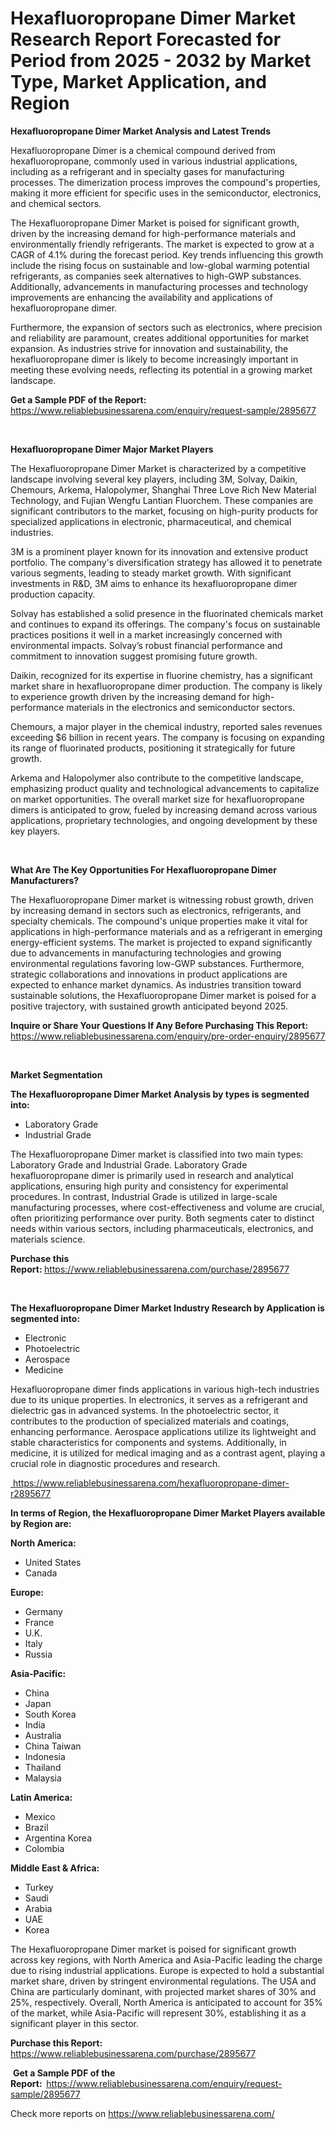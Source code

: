 <p><h1>Hexafluoropropane Dimer Market Research Report Forecasted for Period from 2025 -  2032 by Market Type, Market Application, and Region</h1></p><p><strong>Hexafluoropropane Dimer Market Analysis and Latest Trends</strong></p>
<p><p>Hexafluoropropane Dimer is a chemical compound derived from hexafluoropropane, commonly used in various industrial applications, including as a refrigerant and in specialty gases for manufacturing processes. The dimerization process improves the compound's properties, making it more efficient for specific uses in the semiconductor, electronics, and chemical sectors.</p><p>The Hexafluoropropane Dimer Market is poised for significant growth, driven by the increasing demand for high-performance materials and environmentally friendly refrigerants. The market is expected to grow at a CAGR of 4.1% during the forecast period. Key trends influencing this growth include the rising focus on sustainable and low-global warming potential refrigerants, as companies seek alternatives to high-GWP substances. Additionally, advancements in manufacturing processes and technology improvements are enhancing the availability and applications of hexafluoropropane dimer.</p><p>Furthermore, the expansion of sectors such as electronics, where precision and reliability are paramount, creates additional opportunities for market expansion. As industries strive for innovation and sustainability, the hexafluoropropane dimer is likely to become increasingly important in meeting these evolving needs, reflecting its potential in a growing market landscape.</p></p>
<p><strong>Get a Sample PDF of the Report:&nbsp;</strong> <a href="https://www.reliablebusinessarena.com/enquiry/request-sample/2895677?utm_campaign=2175&utm_medium=2&utm_source=Github&utm_content=ia&utm_term=15032025&utm_id=hexafluoropropane-dimer">https://www.reliablebusinessarena.com/enquiry/request-sample/2895677</a></p>
<p>&nbsp;</p>
<p><strong>Hexafluoropropane Dimer Major Market Players</strong></p>
<p><p>The Hexafluoropropane Dimer Market is characterized by a competitive landscape involving several key players, including 3M, Solvay, Daikin, Chemours, Arkema, Halopolymer, Shanghai Three Love Rich New Material Technology, and Fujian Wengfu Lantian Fluorchem. These companies are significant contributors to the market, focusing on high-purity products for specialized applications in electronic, pharmaceutical, and chemical industries.</p><p>3M is a prominent player known for its innovation and extensive product portfolio. The company's diversification strategy has allowed it to penetrate various segments, leading to steady market growth. With significant investments in R&D, 3M aims to enhance its hexafluoropropane dimer production capacity.</p><p>Solvay has established a solid presence in the fluorinated chemicals market and continues to expand its offerings. The company's focus on sustainable practices positions it well in a market increasingly concerned with environmental impacts. Solvay’s robust financial performance and commitment to innovation suggest promising future growth.</p><p>Daikin, recognized for its expertise in fluorine chemistry, has a significant market share in hexafluoropropane dimer production. The company is likely to experience growth driven by the increasing demand for high-performance materials in the electronics and semiconductor sectors.</p><p>Chemours, a major player in the chemical industry, reported sales revenues exceeding $6 billion in recent years. The company is focusing on expanding its range of fluorinated products, positioning it strategically for future growth.</p><p>Arkema and Halopolymer also contribute to the competitive landscape, emphasizing product quality and technological advancements to capitalize on market opportunities. The overall market size for hexafluoropropane dimers is anticipated to grow, fueled by increasing demand across various applications, proprietary technologies, and ongoing development by these key players.</p></p>
<p>&nbsp;</p>
<p><strong>What Are The Key Opportunities For Hexafluoropropane Dimer Manufacturers?</strong></p>
<p><p>The Hexafluoropropane Dimer market is witnessing robust growth, driven by increasing demand in sectors such as electronics, refrigerants, and specialty chemicals. The compound's unique properties make it vital for applications in high-performance materials and as a refrigerant in emerging energy-efficient systems. The market is projected to expand significantly due to advancements in manufacturing technologies and growing environmental regulations favoring low-GWP substances. Furthermore, strategic collaborations and innovations in product applications are expected to enhance market dynamics. As industries transition toward sustainable solutions, the Hexafluoropropane Dimer market is poised for a positive trajectory, with sustained growth anticipated beyond 2025.</p></p>
<p><strong>Inquire or Share Your Questions If Any Before Purchasing This Report:</strong> <a href="https://www.reliablebusinessarena.com/enquiry/pre-order-enquiry/2895677?utm_campaign=2175&utm_medium=2&utm_source=Github&utm_content=ia&utm_term=15032025&utm_id=hexafluoropropane-dimer">https://www.reliablebusinessarena.com/enquiry/pre-order-enquiry/2895677</a></p>
<p>&nbsp;</p>
<p><strong>Market Segmentation</strong></p>
<p><strong>The Hexafluoropropane Dimer Market Analysis by types is segmented into:</strong></p>
<p><ul><li>Laboratory Grade</li><li>Industrial Grade</li></ul></p>
<p><p>The Hexafluoropropane Dimer market is classified into two main types: Laboratory Grade and Industrial Grade. Laboratory Grade hexafluoropropane dimer is primarily used in research and analytical applications, ensuring high purity and consistency for experimental procedures. In contrast, Industrial Grade is utilized in large-scale manufacturing processes, where cost-effectiveness and volume are crucial, often prioritizing performance over purity. Both segments cater to distinct needs within various sectors, including pharmaceuticals, electronics, and materials science.</p></p>
<p><strong>Purchase this Report:&nbsp;</strong><a href="https://www.reliablebusinessarena.com/purchase/2895677?utm_campaign=2175&utm_medium=2&utm_source=Github&utm_content=ia&utm_term=15032025&utm_id=hexafluoropropane-dimer">https://www.reliablebusinessarena.com/purchase/2895677</a></p>
<p>&nbsp;</p>
<p><strong>The Hexafluoropropane Dimer Market Industry Research by Application is segmented into:</strong></p>
<p><ul><li>Electronic</li><li>Photoelectric</li><li>Aerospace</li><li>Medicine</li></ul></p>
<p><p>Hexafluoropropane dimer finds applications in various high-tech industries due to its unique properties. In electronics, it serves as a refrigerant and dielectric gas in advanced systems. In the photoelectric sector, it contributes to the production of specialized materials and coatings, enhancing performance. Aerospace applications utilize its lightweight and stable characteristics for components and systems. Additionally, in medicine, it is utilized for medical imaging and as a contrast agent, playing a crucial role in diagnostic procedures and research.</p></p>
<p><a href="https://www.reliablebusinessarena.com/hexafluoropropane-dimer-r2895677?utm_campaign=2175&utm_medium=2&utm_source=Github&utm_content=ia&utm_term=15032025&utm_id=hexafluoropropane-dimer">&nbsp;https://www.reliablebusinessarena.com/hexafluoropropane-dimer-r2895677</a></p>
<p><strong>In terms of Region, the Hexafluoropropane Dimer Market Players available by Region are:</strong></p>
<p>
    <p> <strong> North America: </strong>
        <ul>
            <li>United States</li>
            <li>Canada</li>
        </ul>
        </p> 
    <p> <strong> Europe: </strong>
        <ul>
            <li>Germany</li>
            <li>France</li>
            <li>U.K.</li>
            <li>Italy</li>
            <li>Russia</li>
        </ul>
        </p> 
    <p> <strong> Asia-Pacific: </strong>
        <ul>
            <li>China</li>
            <li>Japan</li>
            <li>South Korea</li>
            <li>India</li>
            <li>Australia</li>
            <li>China Taiwan</li>
            <li>Indonesia</li>
            <li>Thailand</li>
            <li>Malaysia</li>
        </ul>
        </p> 
    <p> <strong> Latin America: </strong>
        <ul>
            <li>Mexico</li>
            <li>Brazil</li>
            <li>Argentina Korea</li>
            <li>Colombia</li>
        </ul>
        </p> 
    <p> <strong> Middle East & Africa: </strong>
        <ul>
            <li>Turkey</li>
            <li>Saudi</li>
            <li>Arabia</li>
            <li>UAE</li>
            <li>Korea</li>
        </ul>
    </p>
    </p>
<p><p>The Hexafluoropropane Dimer market is poised for significant growth across key regions, with North America and Asia-Pacific leading the charge due to rising industrial applications. Europe is expected to hold a substantial market share, driven by stringent environmental regulations. The USA and China are particularly dominant, with projected market shares of 30% and 25%, respectively. Overall, North America is anticipated to account for 35% of the market, while Asia-Pacific will represent 30%, establishing it as a significant player in this sector.</p></p>
<p><strong>Purchase this Report: </strong><a href="https://www.reliablebusinessarena.com/purchase/2895677?utm_campaign=2175&utm_medium=2&utm_source=Github&utm_content=ia&utm_term=15032025&utm_id=hexafluoropropane-dimer">https://www.reliablebusinessarena.com/purchase/2895677</a></p>
<p>&nbsp;<strong>Get a Sample PDF of the Report:&nbsp;&nbsp;</strong><a href="https://www.reliablebusinessarena.com/enquiry/request-sample/2895677?utm_campaign=2175&utm_medium=2&utm_source=Github&utm_content=ia&utm_term=15032025&utm_id=hexafluoropropane-dimer">https://www.reliablebusinessarena.com/enquiry/request-sample/2895677</a></p>
<p><strong></strong></p>
<p>Check more reports on <a href="https://www.reliablebusinessarena.com/?utm_campaign=2175&utm_medium=2&utm_source=Github&utm_content=ia&utm_term=15032025&utm_id=hexafluoropropane-dimer">https://www.reliablebusinessarena.com/</a></p>